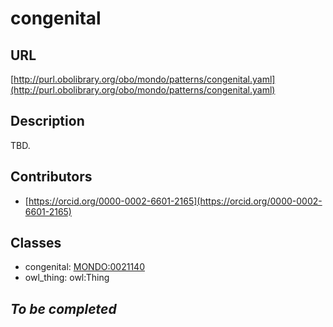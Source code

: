 # congenital 
## URL 
[http://purl.obolibrary.org/obo/mondo/patterns/congenital.yaml](http://purl.obolibrary.org/obo/mondo/patterns/congenital.yaml)
## Description 
TBD.
## Contributors 
* [https://orcid.org/0000-0002-6601-2165](https://orcid.org/0000-0002-6601-2165) 
## Classes 
* congenital: [MONDO:0021140](http://purl.obolibrary.org/obo/MONDO_0021140) 
* owl_thing: owl:Thing 
## _To be completed_